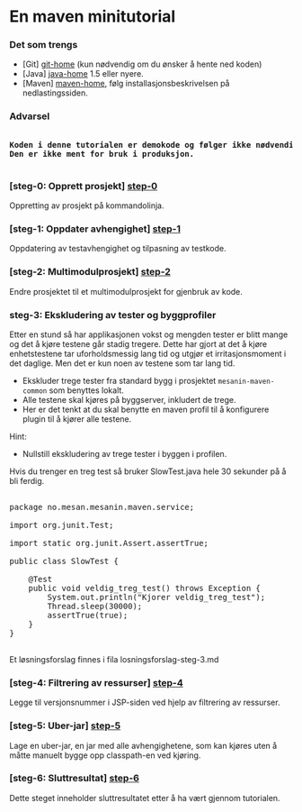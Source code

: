 # En maven minitutorial

### Det som trengs

- [Git] [git-home] (kun nødvendig om du ønsker å hente ned koden)
- [Java] [java-home] 1.5 eller nyere.
- [Maven] [maven-home], følg installasjonsbeskrivelsen på nedlastingssiden.

### Advarsel
<pre>
<strong>
Koden i denne tutorialen er demokode og følger ikke nødvendigvis best practice.
Den er ikke ment for bruk i produksjon.
</strong>
</pre>

### [steg-0: Opprett prosjekt] [step-0]
Oppretting av prosjekt på kommandolinja.

### [steg-1: Oppdater avhengighet] [step-1]
Oppdatering av testavhengighet og tilpasning av testkode.

### [steg-2: Multimodulprosjekt] [step-2]
Endre prosjektet til et multimodulprosjekt for gjenbruk av kode.

### steg-3: Ekskludering av tester og byggprofiler
Etter en stund så har applikasjonen vokst og mengden tester er blitt mange og det å kjøre testene
går stadig tregere. Dette har gjort at det å kjøre enhetstestene tar uforholdsmessig lang tid og utgjør
et irritasjonsmoment i det daglige. Men det er kun noen av testene som tar lang tid.

- Ekskluder trege tester fra standard bygg i prosjektet `mesanin-maven-common` som benyttes lokalt.
- Alle testene skal kjøres på byggserver, inkludert de trege.
 - Her er det tenkt at du skal benytte en maven profil til å konfigurere plugin til å kjører alle testene.

Hint:

- Nullstill ekskludering av trege tester i byggen i profilen.

Hvis du trenger en treg test så bruker SlowTest.java hele 30 sekunder på å bli ferdig.

<pre>

package no.mesan.mesanin.maven.service;

import org.junit.Test;

import static org.junit.Assert.assertTrue;

public class SlowTest {

    @Test
    public void veldig_treg_test() throws Exception {
        System.out.println("Kjorer veldig_treg_test");
        Thread.sleep(30000);
        assertTrue(true);
    }
}

</pre>

Et løsningsforslag finnes i fila losningsforslag-steg-3.md

### [steg-4: Filtrering av ressurser] [step-4]
Legge til versjonsnummer i JSP-siden ved hjelp av filtrering av ressurser.

### [steg-5: Uber-jar] [step-5]
Lage en uber-jar, en jar med alle avhengighetene, som kan kjøres uten å måtte manuelt bygge opp classpath-en ved kjøring.

### [steg-6: Sluttresultat] [step-6]
Dette steget inneholder sluttresultatet etter å ha vært gjennom tutorialen.


[git-home]: http://git-scm.com/
[java-home]: http://www.oracle.com/technetwork/java/javase/downloads/index.html
[maven-home]: http://maven.apache.org/
[maven-search-repo]: http://search.maven.org/

[step-0]: https://github.com/mesan/mesanin-maven/tree/step-0
[step-1]: https://github.com/mesan/mesanin-maven/tree/step-1
[step-2]: https://github.com/mesan/mesanin-maven/tree/step-2
[step-3]: https://github.com/mesan/mesanin-maven/tree/step-3
[step-4]: https://github.com/mesan/mesanin-maven/tree/step-4
[step-5]: https://github.com/mesan/mesanin-maven/tree/step-5
[step-6]: https://github.com/mesan/mesanin-maven/tree/step-6
